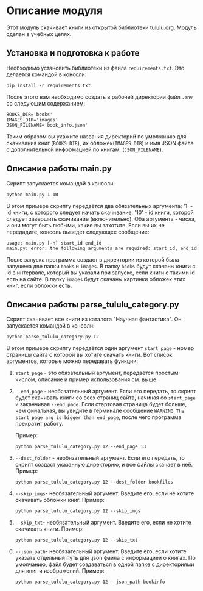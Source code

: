 Описание модуля
===
Этот модуль скачивает книги из открытой библиотеки [tululu.org](https://tululu.org). Модуль сделан в учебных целях.

Установка и подготовка к работе
---
Необходимо установить библиотеки из файла `requirements.txt`. Это делается командой в консоли:
```
pip install -r requirements.txt
```
После этого вам необходимо создать в рабочей директории файл `.env` со следующим содержанием:
```dotenv
BOOKS_DIR='books'
IMAGES_DIR='images'
JSON_FILENAME='book_info.json'
```
Таким образом вы укажите названия директорий по умолчанию для скачивания книг (`BOOKS_DIR`), их обложек(`IMAGES_DIR`) и
имя JSON файла с дополнительной информацией по книгам. (`JSON_FILENAME`).

Описание работы main.py
---
Скрипт запускается командой в консоли:
```
python main.py 1 10
```
В этом примере скрипту передаётся два обязательных аргумента: '1' - id книги, с которого следует начать скачивание, '10' - 
id книги, которой следует завершить скачивание (включительно). Оба аргумента - числа, и они могут быть любыми, какие вы захотите.
Если вы их не передадите, консоль выведет следующее сообщение:
```
usage: main.py [-h] start_id end_id
main.py: error: the following arguments are required: start_id, end_id
```

После запуска программа создаст в директории из которой была запущена две папки `books` и `images`. В папку `books` будут скачаны
книги с id в интервале, который вы указали при запуске, если книги с такими id есть на сайте. В папку `images` будут скачаны
картинки обложек этих книг, если обложки есть.

Описание работы parse_tululu_category.py
---
Скрипт скачивает все книги из каталога "Научная фантастика". Он запускается командой в консоли:
```
python parse_tululu_category.py 12
```
В этом примере скрипту передаётся один аргумент `start_page` - номер страницы сайта с которой вы хотите скачать книги. Вот список аргументов,
которые можно передавать функции:

1. `start_page` - это обязательный аргумент, передаётся простым числом, описание и пример использования см. выше.

2. `--end_page` - необязательный аргумент. Если его передать, то скрипт будет скачивать книги со всех страниц сайта, начиная co 
`start_page` и заканчивая `--end_page`. Если стартовая страница будет больше, чем финальная, вы увидите в терминале сообщение
`WARNING The start_page arg is bigger than end_page`, после чего программа прекратит работу.

    Пример:
    ```
    python parse_tululu_category.py 12 --end_page 13
    ```

3. `--dest_folder` - необязательный аргумент. Если его передать, то скрипт создаст указанную директорию, и все файлы скачает в неё. 
   Пример:
    ```
    python parse_tululu_category.py 12 --dest_folder bookfiles
    ```

4. `--skip_imgs`- необязательный аргумент. Введите его, если не хотите скачивать обложки книг.
    Пример:
    ```
    python parse_tululu_category.py 12 --skip_imgs
    ```
5. `--skip_txt`- необязательный аргумент. Введите его, если не хотите скачивать книги.
    Пример:
    ```
    python parse_tululu_category.py 12 --skip_txt
    ```
6. `--json_path`- необязательный аргумент. Введите его, если хотите указать отдельный путь для .json файла с информацией о книгах.
   По умолчанию, файл будет создаваться в одной папке с директориями для книг и изображений.
    Пример:
    ```
    python parse_tululu_category.py 12 --json_path bookinfo
    ```